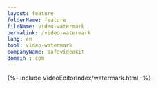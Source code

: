 ```yaml
---
layout: feature
folderName: feature
fileName: video-watermark
permalink: /video-watermark
lang: en
tool: video-watermark
companyName: safevideokit
domain : com
---
```


{%- include VideoEditorIndex/watermark.html -%}